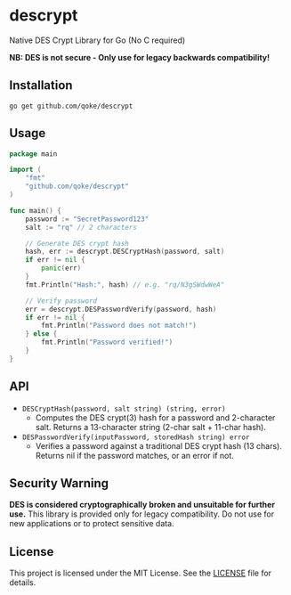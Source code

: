 # descrypt
Native DES Crypt Library for Go (No C required)

**NB: DES is not secure - Only use for legacy backwards compatibility!**

## Installation

```
go get github.com/qoke/descrypt
```

## Usage

```go
package main

import (
    "fmt"
    "github.com/qoke/descrypt"
)

func main() {
    password := "SecretPassword123"
    salt := "rq" // 2 characters

    // Generate DES crypt hash
    hash, err := descrypt.DESCryptHash(password, salt)
    if err != nil {
        panic(err)
    }
    fmt.Println("Hash:", hash) // e.g. "rq/N3gSWdwWeA"

    // Verify password
    err = descrypt.DESPasswordVerify(password, hash)
    if err != nil {
        fmt.Println("Password does not match!")
    } else {
        fmt.Println("Password verified!")
    }
}
```

## API

- `DESCryptHash(password, salt string) (string, error)`
  - Computes the DES crypt(3) hash for a password and 2-character salt. Returns a 13-character string (2-char salt + 11-char hash).
- `DESPasswordVerify(inputPassword, storedHash string) error`
  - Verifies a password against a traditional DES crypt hash (13 chars). Returns nil if the password matches, or an error if not.

## Security Warning

**DES is considered cryptographically broken and unsuitable for further use.**
This library is provided only for legacy compatibility. Do not use for new applications or to protect sensitive data.

## License

This project is licensed under the MIT License. See the [LICENSE](LICENSE) file for details.
